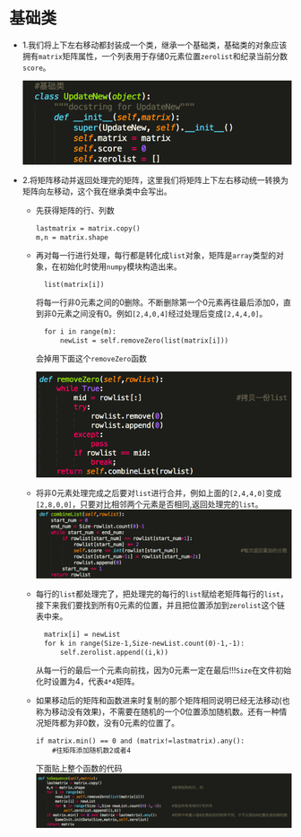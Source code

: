# **基础类**

* 1.我们将上下左右移动都封装成一个类，继承一个基础类，基础类的对象应该拥有`matrix`矩阵属性，一个列表用于存储0元素位置`zerolist`和纪录当前分数`score`。

  ![](/assets/base_class.png)
* 2.将矩阵移动并返回处理完的矩阵，这里我们将矩阵上下左右移动统一转换为矩阵向左移动，这个我在继承类中会写出。

  * 先获得矩阵的行、列数
    ```
    lastmatrix = matrix.copy()
    m,n = matrix.shape

    ```

  * 再对每一行进行处理，每行都是转化成`list`对象，矩阵是`array`类型的对象，在初始化时使用`numpy`模块构造出来。

    ```
      list(matrix[i])

    ```

    将每一行非0元素之间的0删除。不断删除第一个0元素再往最后添加0，直到非0元素之间没有0。例如`[2,4,0,4]`经过处理后变成`[2,4,4,0]`。

    ```
      for i in range(m):
          newList = self.removeZero(list(matrix[i]))

    ```

    会掉用下面这个`removeZero`函数

    ![](/assets/zero.png)
  * 将非0元素处理完成之后要对`list`进行合并，例如上面的`[2,4,4,0]`变成`[2,8,0,0]`，只要对比相邻两个元素是否相同,返回处理完的`list`。
    ![](/assets/combine.png)
  * 每行的`list`都处理完了，把处理完的每行的`list`赋给老矩阵每行的`list`，接下来我们要找到所有0元素的位置，并且把位置添加到`zerolist`这个链表中来。
    ```
      matrix[i] = newList
      for k in range(Size-1,Size-newList.count(0)-1,-1):
          self.zerolist.append((i,k))

    ```

    从每一行的最后一个元素向前找，因为0元素一定在最后!!!`Size`在文件初始化时设置为4，代表`4*4`矩阵。
  * 如果移动后的矩阵和函数进来时复制的那个矩阵相同说明已经无法移动\(也称为移动没有效果\)，不需要在随机的一个0位置添加随机数。还有一种情况矩阵都为非0数，没有0元素的位置了。
    ```
    if matrix.min() == 0 and (matrix!=lastmatrix).any():
        #往矩阵添加随机数2或者4

    ```

    下面贴上整个函数的代码
    ![](/assets/sequence.png)


